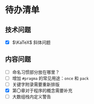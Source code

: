 # 待办清单

## 技术问题

- [x] $\KaTeX$ 斜体问题

## 内容问题

- [ ] 命名习惯部分放在哪里？
- [ ] 增加 `#pragma` 的常见用途：`once` 和 `pack`
- [ ] 关键字附录需要重新排版
- [x] 第〇章对于程序的概念需要补充
- [ ] 大数组栈内定义警告